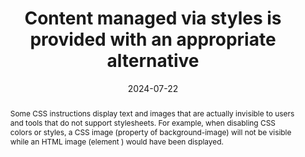 ---
title: Content managed via styles is provided with an appropriate alternative
abstract: Some CSS instructions display text and images that are actually invisible to users and tools that do not support stylesheets. For example, when disabling CSS colors or styles, a CSS image (property of background-image) will not be visible while an HTML image (element <img>) would have been displayed.
categories:
  - Presentation
agrege: O4183-E063
opquast: 4 183
indiceebook: "63"
description: Rule  063
before: "062"
weight: "63"
after: "064"
actif: "1"
layout: rules
date: 2024-07-22
tags:
  - accessibility
  - ""
objectif:
  - "Allow users in contexts or styles are not rendered (text browser, screen reader, browser with disabled styles) to access the current information in the form of CSS managed content (background images in particular). "
  - Improve accessibility of content to readers with disabilities.
Meo:
  - "Provide hidden content to display via CSS&nbsp;: <ul><li>for each information carried by CSS background-image or content properties;</li><li>for each information displayed via a pseudo-element CSS&nbsp;:before or&nbsp;:after;</li><li>and more generally, for every information that is otherwise absent from the page and whose rendering depends on style support.</li></ul>"
Controle:
  - Control is done at the time of the digital book design by paying particular attention to the use of the pseudo-elements CSS&nbsp;before or&nbsp;:after and CSS background-image. The normal display of the relevant page will be compared visually with its rendering after turning off background images. The display will be compared with and without background images.
epubcheck: null
ace: true
humancheck: true
ReadiumGoToolkit: null
Source:
  - Opquast
Referentiel:
  - "[Web Content Accessibility Guidelines (WCAG) 1.1.1 Non-text Content (Level A)](https://www.w3.org/TR/WCAG22/#non-text-content)"
steps:
  - Design
  - Crafting
  - Development
---